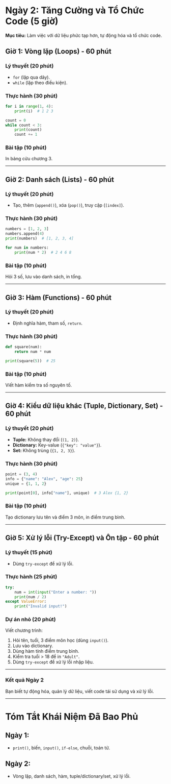 # Ngày 2: Tăng Cường và Tổ Chức Code (5 giờ)

**Mục tiêu:** Làm việc với dữ liệu phức tạp hơn, tự động hóa và tổ chức code.

## Giờ 1: Vòng lặp (Loops) - 60 phút
### Lý thuyết (20 phút)
- `for` (lặp qua dãy).
- `while` (lặp theo điều kiện).

### Thực hành (30 phút)
```python
for i in range(1, 4):
    print(i)  # 1 2 3

count = 0
while count < 3:
    print(count)
    count += 1
```

### Bài tập (10 phút)
In bảng cửu chương 3.

---

## Giờ 2: Danh sách (Lists) - 60 phút
### Lý thuyết (20 phút)
- Tạo, thêm (`append()`), xóa (`pop()`), truy cập (`[index]`).

### Thực hành (30 phút)
```python
numbers = [1, 2, 3]
numbers.append(4)
print(numbers)  # [1, 2, 3, 4]

for num in numbers:
    print(num * 2)  # 2 4 6 8
```

### Bài tập (10 phút)
Hỏi 3 số, lưu vào danh sách, in tổng.

---

## Giờ 3: Hàm (Functions) - 60 phút
### Lý thuyết (20 phút)
- Định nghĩa hàm, tham số, `return`.

### Thực hành (30 phút)
```python
def square(num):
    return num * num

print(square(5))  # 25
```

### Bài tập (10 phút)
Viết hàm kiểm tra số nguyên tố.

---

## Giờ 4: Kiểu dữ liệu khác (Tuple, Dictionary, Set) - 60 phút
### Lý thuyết (20 phút)
- **Tuple:** Không thay đổi (`(1, 2)`).
- **Dictionary:** Key-value (`{"key": "value"}`).
- **Set:** Không trùng (`{1, 2, 3}`).

### Thực hành (30 phút)
```python
point = (3, 4)
info = {"name": "Alex", "age": 25}
unique = {1, 1, 2}

print(point[0], info["name"], unique)  # 3 Alex {1, 2}
```

### Bài tập (10 phút)
Tạo dictionary lưu tên và điểm 3 môn, in điểm trung bình.

---

## Giờ 5: Xử lý lỗi (Try-Except) và Ôn tập - 60 phút
### Lý thuyết (15 phút)
- Dùng `try-except` để xử lý lỗi.

### Thực hành (25 phút)
```python
try:
    num = int(input("Enter a number: "))
    print(num / 2)
except ValueError:
    print("Invalid input!")
```

### Dự án nhỏ (20 phút)
Viết chương trình:
1. Hỏi tên, tuổi, 3 điểm môn học (dùng `input()`).
2. Lưu vào dictionary.
3. Dùng hàm tính điểm trung bình.
4. Kiểm tra tuổi > 18 để in `"Adult"`.
5. Dùng `try-except` để xử lý lỗi nhập liệu.

---

### **Kết quả Ngày 2**
Bạn biết tự động hóa, quản lý dữ liệu, viết code tái sử dụng và xử lý lỗi.

---

# **Tóm Tắt Khái Niệm Đã Bao Phủ**
## **Ngày 1:**
- `print()`, biến, `input()`, `if-else`, chuỗi, toán tử.

## **Ngày 2:**
- Vòng lặp, danh sách, hàm, tuple/dictionary/set, xử lý lỗi.